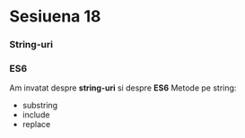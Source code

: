 # Sesiuena 18
### String-uri
### ES6

Am invatat despre **string-uri** si despre **ES6**
Metode pe string:
- substring
- include
- replace